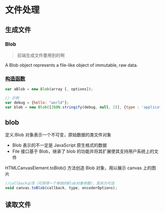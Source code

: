 # 文件处理

## 生成文件

### Blob

> 前端生成文件要用到的啊

A Blob object represents a file-like object of immutable, raw data.

### [构造函数](https://developer.mozilla.org/en-US/docs/Web/API/Blob/Blob)

```js
var aBlob = new Blob(array [, options]);

// 示例
var debug = {hello: "world"};
var blob = new Blob([JSON.stringify(debug, null, 2)], {type : 'application/json'});
```

## blob

定义:Blob 对象表示一个不可变，原始数据的类文件对象

- Blob 表示的不一定是 JavaScript 原生格式的数据
- File 接口基于 Blob，继承了 blob 的功能并将其扩展使其支持用户系统上的文件

HTMLCanvasElement.toBlob() 方法创造 Blob 对象，用以展示 canvas 上的图片

```js
//callback必须（可获得一个单独的Blob对象参数），其余为可选
void canvas.toBlob(callback, type, encoderOptions);
```

## 读取文件
